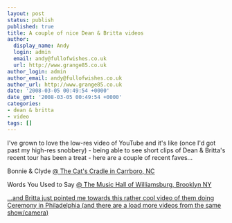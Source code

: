 ```yaml
---
layout: post
status: publish
published: true
title: A couple of nice Dean & Britta videos
author:
  display_name: Andy
  login: admin
  email: andy@fullofwishes.co.uk
  url: http://www.grange85.co.uk
author_login: admin
author_email: andy@fullofwishes.co.uk
author_url: http://www.grange85.co.uk
date: '2008-03-05 00:49:54 +0000'
date_gmt: '2008-03-05 00:49:54 +0000'
categories:
- dean & britta
- video
tags: []
---
```

<p>I've grown to love the low-res video of YouTube and it's like (once I'd got past my high-res snobbery) - being able to see short clips of Dean & Britta's recent tour has been a treat - here are a couple of recent faves...</p>
<p>Bonnie & Clyde <a href="/database/show/2008-02-26-dean-britta-cats-cradle-carrboro-nc-usa/">@ The Cat's Cradle in Carrboro, NC</a><br />
<figure class="caption "><figcaption class="caption-text"></figcaption></figure></p>
<p>Words You Used to Say <a href="/database/show/2008-02-29-dean-britta-music-hall-of-williamsburg-brooklyn-ny-usa/">@ The Music Hall of Williamsburg, Brooklyn NY</a><br />
<figure class="caption "><figcaption class="caption-text"></figcaption></figure></p>
<p><ins datetime="2008-03-05T19:00:25+00:00">...and Britta just pointed me towards this rather cool video of them doing Ceremony in Philadelphia (and there are a load more <a href="http://www.youtube.com/user/jencohn201">videos from the same show/camera</a>)<br />
<figure class="caption "><figcaption class="caption-text"></figcaption></figure></ins></p>
